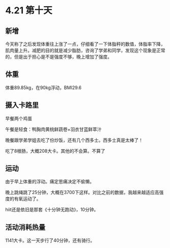 # 4.21 第十天

## 新增

今天称了之后发现体重往上涨了一点，仔细看了一下体脂秤的数值，体脂率下降，肌肉量上升。减肥的目的就是减少脂肪，咨询了学弟和同学，发现这个现象是正常的，但是出于担心是不是强度不够，晚上增加了强度。

## 体重

体重89.85kg，在90kg浮动，BMI29.6

## 摄入卡路里

早餐两个鸡蛋

午餐是轻食：鸭胸肉黄桃鲜蔬卷+羽衣甘蓝鲜萃汁

晚餐跟学弟学姐去吃了份炒饭，还有几个西多士。西多士真是太棒了！

吃了8根肠，大概208大卡。其他的不会算。不算了

## 运动

由于早上体重的浮动。痛定思痛决定不偷懒。

晚上跳绳跳了25分钟，大概在3700下这样。对比之前的数据，我越来越适应高强度的有氧运动了。

hiit还是依旧是那套《十分钟无跑动》，10分钟。

## 活动消耗热量

1141大卡。这一天步行了40分钟，还有骑行。